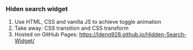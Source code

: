 ### Hiden search widget

1. Use HTML, CSS and vanilla JS to achieve toggle animation
2. Take away: CSS transition and CSS transform
3. Hosted on GitHub Pages: https://ldeng928.github.io/Hidden-Search-Widget/
